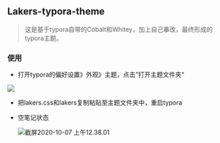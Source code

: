 ## Lakers-typora-theme

> 这是基于typora自带的Cobalt和Whitey，加上自己摹改，最终形成的typora主题。

### 使用

- 打开typora的偏好设置》外观》主题，点击”打开主题文件夹“

![](https://i.loli.net/2020/10/07/SDnvrao5MiKFVCx.png)

- 把lakers.css和lakers复制粘贴至主题文件夹中，重启typora

- 空笔记状态

  ![截屏2020-10-07 上午12.38.01](https://i.loli.net/2020/10/07/bw3JZuhQRFjPIqT.png)

  